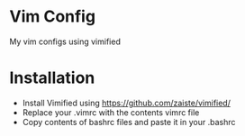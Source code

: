 # Vim Config

My vim configs using vimified


# Installation
* Install Vimified using https://github.com/zaiste/vimified/
* Replace your .vimrc with the contents vimrc file
* Copy contents of bashrc files and paste it in your .bashrc
